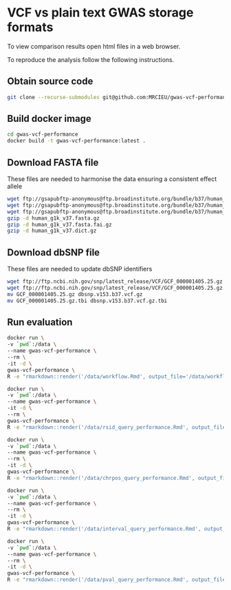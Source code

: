 # VCF vs plain text GWAS storage formats

To view comparison results open html files in a web browser.

To reproduce the analysis follow the following instructions.

## Obtain source code

```sh
git clone --recurse-submodules git@github.com:MRCIEU/gwas-vcf-performance.git
```

## Build docker image

```sh
cd gwas-vcf-performance
docker build -t gwas-vcf-performance:latest .
```

## Download FASTA file

These files are needed to harmonise the data ensuring a consistent effect allele

```sh
wget ftp://gsapubftp-anonymous@ftp.broadinstitute.org/bundle/b37/human_g1k_v37.fasta.gz
wget ftp://gsapubftp-anonymous@ftp.broadinstitute.org/bundle/b37/human_g1k_v37.fasta.fai.gz
wget ftp://gsapubftp-anonymous@ftp.broadinstitute.org/bundle/b37/human_g1k_v37.dict.gz
gzip -d human_g1k_v37.fasta.gz
gzip -d human_g1k_v37.fasta.fai.gz
gzip -d human_g1k_v37.dict.gz
```

## Download dbSNP file

These files are needed to update dbSNP identifiers

```sh
wget ftp://ftp.ncbi.nih.gov/snp/latest_release/VCF/GCF_000001405.25.gz
wget ftp://ftp.ncbi.nih.gov/snp/latest_release/VCF/GCF_000001405.25.gz.tbi
mv GCF_000001405.25.gz dbsnp.v153.b37.vcf.gz
mv GCF_000001405.25.gz.tbi dbsnp.v153.b37.vcf.gz.tbi
```

## Run evaluation

```sh
docker run \
-v `pwd`:/data \
--name gwas-vcf-performance \
--rm \
-it -d \
gwas-vcf-performance \
R -e "rmarkdown::render('/data/workflow.Rmd', output_file='/data/workflow.html')"
```

```sh
docker run \
-v `pwd`:/data \
--name gwas-vcf-performance \
-it -d \
--rm \
gwas-vcf-performance \
R -e "rmarkdown::render('/data/rsid_query_performance.Rmd', output_file='/data/rsid_query_performance.html')"
```

```sh
docker run \
-v `pwd`:/data \
--name gwas-vcf-performance \
--rm \
-it -d \
gwas-vcf-performance \
R -e "rmarkdown::render('/data/chrpos_query_performance.Rmd', output_file='/data/chrpos_query_performance.html')"
```

```sh
docker run \
-v `pwd`:/data \
--name gwas-vcf-performance \
--rm \
-it -d \
gwas-vcf-performance \
R -e "rmarkdown::render('/data/interval_query_performance.Rmd', output_file='/data/interval_query_performance.html')"
```

```sh
docker run \
-v `pwd`:/data \
--name gwas-vcf-performance \
--rm \
-it -d \
gwas-vcf-performance \
R -e "rmarkdown::render('/data/pval_query_performance.Rmd', output_file='/data/pval_query_performance.html')"
```
